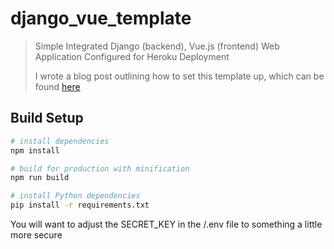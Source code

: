 # django_vue_template

> Simple Integrated Django (backend), Vue.js (frontend) Web Application Configured for Heroku Deployment
>
> I wrote a blog post outlining how to set this template up, which can be found [here](https://medium.com/@williamgnlee/simple-integrated-django-vue-js-web-application-configured-for-heroku-deployment-c4bd2b37aa70)


## Build Setup

``` bash
# install dependencies
npm install

# build for production with minification
npm run build

# install Python dependencies
pip install -r requirements.txt
```
You will want to adjust the SECRET_KEY in the /.env file to something a little more secure
